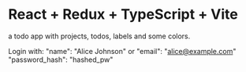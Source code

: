 # React + Redux + TypeScript + Vite

a todo app with projects, todos, labels and some colors.

Login with:
"name": "Alice Johnson" or "email": "alice@example.com"
"password_hash": "hashed_pw"
